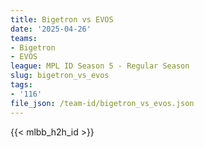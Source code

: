 ```yaml
---
title: Bigetron vs EVOS
date: '2025-04-26'
teams:
- Bigetron
- EVOS
league: MPL ID Season 5 - Regular Season
slug: bigetron_vs_evos
tags:
- '116'
file_json: /team-id/bigetron_vs_evos.json
---
```


{{< mlbb_h2h_id >}}

